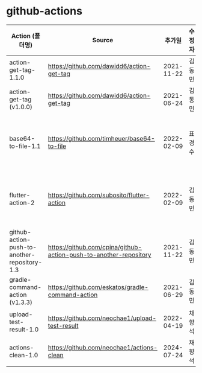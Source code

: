# github-actions

| Action (폴더명) | Source | 추가일        | 수정자 | 비고 |
| --- | --- |------------|-----| --- |
| action-get-tag-1.1.0 | <https://github.com/dawidd6/action-get-tag> | 2021-11-22 | 김동민 | - |
| action-get-tag (v1.0.0) | <https://github.com/dawidd6/action-get-tag> | 2021-06-24 | 김동민 | - |
| base64-to-file-1.1 | <https://github.com/timheuer/base64-to-file> | 2022-02-09 | 표경수 | 요청자: 표경수 |
| flutter-action-2 | <https://github.com/subosito/flutter-action> | 2022-02-09 | 김동민 | 요청자: 표경수 |
| github-action-push-to-another-repository-1.3 | <https://github.com/cpina/github-action-push-to-another-repository> | 2021-11-22 | 김동민 | - |
| gradle-command-action (v1.3.3) | <https://github.com/eskatos/gradle-command-action> | 2021-06-29 | 김동민 | - |
| upload-test-result-1.0 | <https://github.com/neochae1/upload-test-result> | 2022-04-19 | 채향석 | - |
| actions-clean-1.0 | <https://github.com/neochae1/actions-clean> | 2024-07-24 | 채향석 | - |